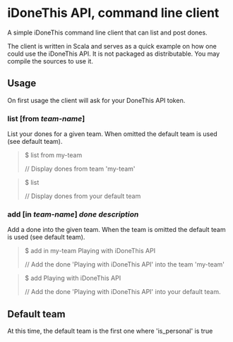 # iDoneThis API, command line client

A simple iDoneThis command line client that can list and post dones.

The client is written in Scala and serves as a quick example on how one could use the iDoneThis API. It is not packaged
as distributable. You may compile the sources to use it.


## Usage

On first usage the client will ask for your DoneThis API token.

### list [from *team-name*]
List your dones for a given team. When omitted the default team is used (see default team).
> $ list from my-team
>
> // Display dones from team 'my-team'

> $ list
>
> // Display dones from your default team

### add [in *team-name*] *done description*
Add a done into the given team. When the team is omitted the default team is used (see default team).
> $ add in my-team Playing with iDoneThis API
> 
> // Add the done 'Playing with iDoneThis API' into the team 'my-team'

> $ add Playing with iDoneThis API
>
> // Add the done 'Playing with iDoneThis API' into your default team.

## Default team
At this time, the default team is the first one where 'is_personal' is true
